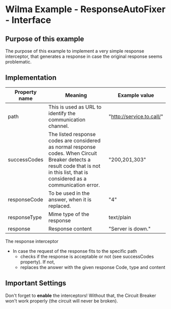 Wilma Example - ResponseAutoFixer - Interface
=============================

Purpose of this example
---------------------------------------
The purpose of this example to implement a very simple response interceptor, that generates a response in case the original response seems problematic. 

Implementation
---------------------------------------

| Property name | Meaning                                                                                                                                                                              | Example value             |
|---------------|--------------------------------------------------------------------------------------------------------------------------------------------------------------------------------------|---------------------------|
| path          | This is used as URL to identify the communication channel.                                                                                                                           | "http://service.to.call/" |
| successCodes  | The listed response codes are considered as normal response codes. When Circuit Breaker detects a result code that is not in this list, that is considered as a communication error. | "200,201,303"             |
| responseCode  | To be used in the answer, when it is replaced.                                                                                                                                       | "4"                       |
| responseType  | Mime type of the response | text/plain                |
| response | Response content | "Server is down."         |

The response interceptor
 * In case the request of the response fits to the specific path
   * checks if the response is acceptable or not (see successCodes property). If not, 
   * replaces the answer with the given response Code, type and content

Important Settings
---------------------------------------
Don't forget to **enable** the interceptors! Without that, the Circuit Breaker won't work properly (the circuit will never be broken).
